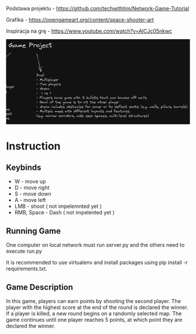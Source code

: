 Podstawa projektu - https://github.com/techwithtim/Network-Game-Tutorial

Grafika - https://opengameart.org/content/space-shooter-art

Inspiracja na grę - https://www.youtube.com/watch?v=AlCJc05nkwc

![Pomysł na gre](320744117_5722551721127289_3582924636103691263_n.png)

# Instruction

## Keybinds

- W - move up
- D - move right
- S - move down
- A - move left
- LMB - shoot ( not impelemnted yet )
- RMB, Space - Dash ( not impelented yet )

## Running Game

One computer on local network must run server.py and the others need to execute run.py

It is recommended to use virtualenv and install packages using pip install -r requirements.txt.

## Game Description

In this game, players can earn points by shooting the second player. The player with the highest score at the end of the round is declared the winner. If a player is killed, a new round begins on a randomly selected map. The game continues until one player reaches 5 points, at which point they are declared the winner.
